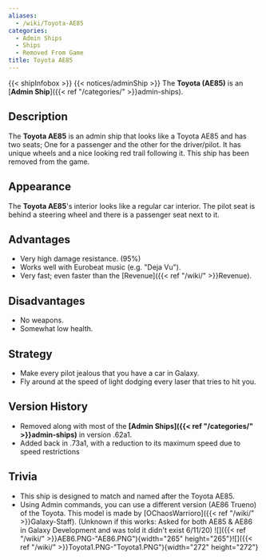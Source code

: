 ```yaml
---
aliases:
  - /wiki/Toyota-AE85
categories:
  - Admin Ships
  - Ships
  - Removed From Game
title: Toyota AE85
---
```


{{< shipInfobox >}} {{< notices/adminShip >}} The **Toyota (AE85)** is an [**Admin Ship**]({{< ref "/categories/" >}}admin-ships).

## Description

The **Toyota AE85** is an admin ship that looks like a Toyota AE85 and has two seats; One for a passenger and the other for the driver/pilot. It has unique wheels and a nice looking red trail following it. This ship has been removed from the game.

## Appearance

The **Toyota AE85**'s interior looks like a regular car interior. The pilot seat is behind a steering wheel and there is a passenger seat next to it.

## Advantages

- Very high damage resistance. (95%)
- Works well with Eurobeat music (e.g. "Deja Vu").
- Very fast; even faster than the [Revenue]({{< ref "/wiki/" >}}Revenue).

## Disadvantages

- No weapons.
- Somewhat low health.

## Strategy

- Make every pilot jealous that you have a car in Galaxy.
- Fly around at the speed of light dodging every laser that tries to hit you.

## Version History

- Removed along with most of the **[Admin Ships]({{< ref "/categories/" >}}admin-ships)** in version .62a1.
- Added back in .73a1, with a reduction to its maximum speed due to speed restrictions

## Trivia

- This ship is designed to match and named after the Toyota AE85.
- Using Admin commands, you can use a different version (AE86 Trueno) of the Toyota. This model is made by [OChaosWarrioro]({{< ref "/wiki/" >}}Galaxy-Staff). (Unknown if this works: Asked for both AE85 & AE86 in Galaxy Development and was told it didn't exist 6/11/20) ![]({{< ref "/wiki/" >}}AE86.PNG-"AE86.PNG"){width="265" height="265"}![]({{< ref "/wiki/" >}}Toyota1.PNG-"Toyota1.PNG"){width="272" height="272"}
